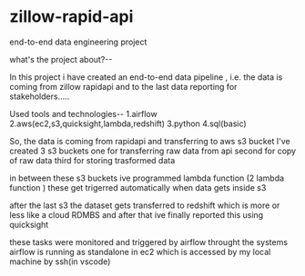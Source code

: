 # zillow-rapid-api
end-to-end data engineering project 


what's the project about?--

In this project i have created an end-to-end data pipeline , i.e. the data is coming from zillow rapidapi and to the last data reporting for stakeholders.....

Used tools and technologies--
1.airflow
2.aws(ec2,s3,quicksight,lambda,redshift)
3.python
4.sql(basic)

So,
the data is coming from rapidapi and transferring to aws s3 bucket 
I've created 3 s3 buckets
one for transferring raw data from api
second for copy of raw data
third for storing trasformed data

in between these s3 buckets ive programmed lambda function (2 lambda function )
these get trigerred automatically when data gets inside s3

after the last s3 the dataset gets transferred to redshift which is more or less like a 
cloud RDMBS and after that ive finally reported this using quicksight

these tasks were monitored and triggered by airflow throught the systems
airflow is running as standalone in ec2 which is accessed by my local machine by ssh(in vscode)
